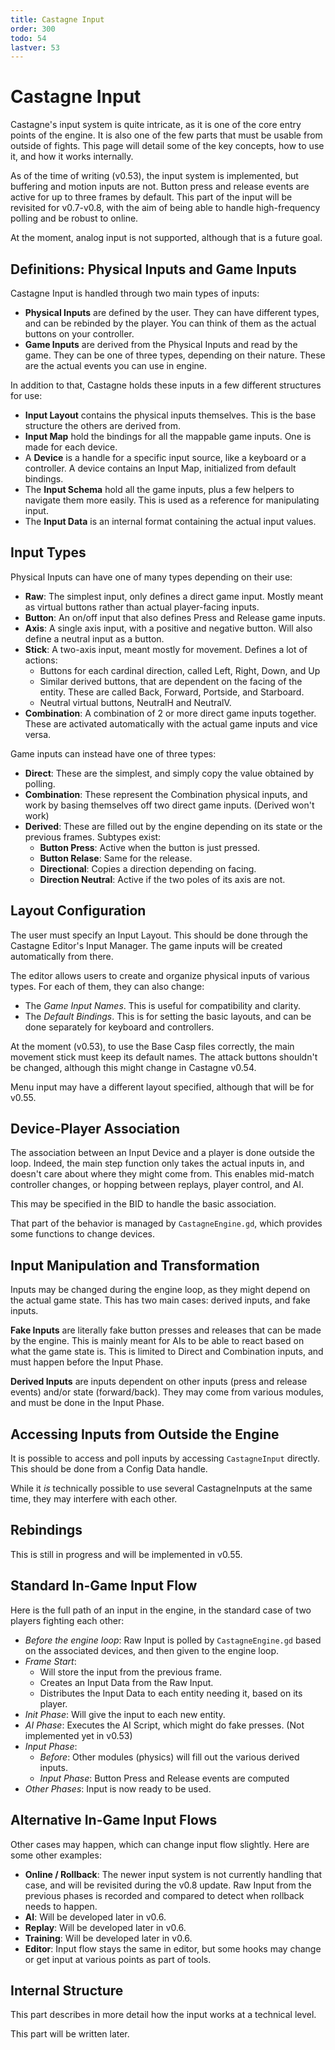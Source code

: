 ```yaml
---
title: Castagne Input
order: 300
todo: 54
lastver: 53
---
```

<!-- TODO 55, 70 -->

<!-- TODO Numpad notation -->

# Castagne Input

Castagne's input system is quite intricate, as it is one of the core entry points of the engine. It is also one of the few parts that must be usable from outside of fights. This page will detail some of the key concepts, how to use it, and how it works internally.

As of the time of writing (v0.53), the input system is implemented, but buffering and motion inputs are not. Button press and release events are active for up to three frames by default. This part of the input will be revisited for v0.7-v0.8, with the aim of being able to handle high-frequency polling and be robust to online.

At the moment, analog input is not supported, although that is a future goal.

## Definitions: Physical Inputs and Game Inputs

Castagne Input is handled through two main types of inputs:

- **Physical Inputs** are defined by the user. They can have different types, and can be rebinded by the player. You can think of them as the actual buttons on your controller.
- **Game Inputs** are derived from the Physical Inputs and read by the game. They can be one of three types, depending on their nature. These are the actual events you can use in engine.

In addition to that, Castagne holds these inputs in a few different structures for use:

- **Input Layout** contains the physical inputs themselves. This is the base structure the others are derived from.
- **Input Map** hold the bindings for all the mappable game inputs. One is made for each device.
- A **Device** is a handle for a specific input source, like a keyboard or a controller. A device contains an Input Map, initialized from default bindings.
- The **Input Schema** hold all the game inputs, plus a few helpers to navigate them more easily. This is used as a reference for manipulating input.
- The **Input Data** is an internal format containing the actual input values.

## Input Types

Physical Inputs can have one of many types depending on their use:

- **Raw**: The simplest input, only defines a direct game input. Mostly meant as virtual buttons rather than actual player-facing inputs.
- **Button**: An on/off input that also defines Press and Release game inputs.
- **Axis**: A single axis input, with a positive and negative button. Will also define a neutral input as a button.
- **Stick**: A two-axis input, meant mostly for movement. Defines a lot of actions:
	- Buttons for each cardinal direction, called Left, Right, Down, and Up
	- Similar derived buttons, that are dependent on the facing of the entity. These are called Back, Forward, Portside, and Starboard.
	- Neutral virtual buttons, NeutralH and NeutralV.
- **Combination**: A combination of 2 or more direct game inputs together. These are activated automatically with the actual game inputs and vice versa.

Game inputs can instead have one of three types:

- **Direct**: These are the simplest, and simply copy the value obtained by polling.
- **Combination**: These represent the Combination physical inputs, and work by basing themselves off two direct game inputs. (Derived won't work)
- **Derived**: These are filled out by the engine depending on its state or the previous frames. Subtypes exist:
	- **Button Press**: Active when the button is just pressed.
	- **Button Relase**: Same for the release.
	- **Directional**: Copies a direction depending on facing.
	- **Direction Neutral**: Active if the two poles of its axis are not.

## Layout Configuration

The user must specify an Input Layout. This should be done through the Castagne Editor's Input Manager. The game inputs will be created automatically from there.

The editor allows users to create and organize physical inputs of various types. For each of them, they can also change:

- The *Game Input Names*. This is useful for compatibility and clarity.
- The *Default Bindings*. This is for setting the basic layouts, and can be done separately for keyboard and controllers.

<!-- TODO v54 v55 -->

At the moment (v0.53), to use the Base Casp files correctly, the main movement stick must keep its default names. The attack buttons shouldn't be changed, although this might change in Castagne v0.54.

Menu input may have a different layout specified, although that will be for v0.55.

## Device-Player Association

The association between an Input Device and a player is done outside the loop. Indeed, the main step function only takes the actual inputs in, and doesn't care about where they might come from. This enables mid-match controller changes, or hopping between replays, player control, and AI.

This may be specified in the BID to handle the basic association.

That part of the behavior is managed by `CastagneEngine.gd`, which provides some functions to change devices.

## Input Manipulation and Transformation

Inputs may be changed during the engine loop, as they might depend on the actual game state. This has two main cases: derived inputs, and fake inputs.

**Fake Inputs** are literally fake button presses and releases that can be made by the engine. This is mainly meant for AIs to be able to react based on what the game state is. This is limited to Direct and Combination inputs, and must happen before the Input Phase.

**Derived Inputs** are inputs dependent on other inputs (press and release events) and/or state (forward/back). They may come from various modules, and must be done in the Input Phase.

## Accessing Inputs from Outside the Engine

It is possible to access and poll inputs by accessing `CastagneInput` directly. This should be done from a Config Data handle.

While it *is* technically possible to use several CastagneInputs at the same time, they may interfere with each other.

## Rebindings

This is still in progress and will be implemented in v0.55.

## Standard In-Game Input Flow

<!-- TODO Local step, etc -->

Here is the full path of an input in the engine, in the standard case of two players fighting each other:

<!-- TODO v0.54 ai -->

- *Before the engine loop*: Raw Input is polled by `CastagneEngine.gd` based on the associated devices, and then given to the engine loop.
- *Frame Start*:
	- Will store the input from the previous frame.
	- Creates an Input Data from the Raw Input.
	- Distributes the Input Data to each entity needing it, based on its player.
- *Init Phase*: Will give the input to each new entity.
- *AI Phase*: Executes the AI Script, which might do fake presses. (Not implemented yet in v0.53)
- *Input Phase*:
	- *Before*: Other modules (physics) will fill out the various derived inputs.
	- *Input Phase*: Button Press and Release events are computed
- *Other Phases*: Input is now ready to be used.

## Alternative In-Game Input Flows

Other cases may happen, which can change input flow slightly. Here are some other examples:

<!-- TODO v0.8 v0.54 -->

- **Online / Rollback**: The newer input system is not currently handling that case, and will be revisited during the v0.8 update. Raw Input from the previous phases is recorded and compared to detect when rollback needs to happen.
- **AI**: Will be developed later in v0.6.
- **Replay**: Will be developed later in v0.6.
- **Training**: Will be developed later in v0.6.
- **Editor**: Input flow stays the same in editor, but some hooks may change or get input at various points as part of tools.

## Internal Structure

<!-- TODO InputLayout structure, Castagne Input vs Godot -->

This part describes in more detail how the input works at a technical level.

This part will be written later.

<!-- TODO -->
